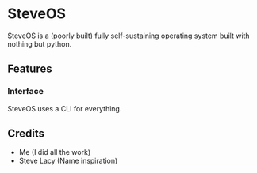 # SteveOS
SteveOS is a (poorly built) fully self-sustaining operating system built with nothing but python.

## Features
### Interface
SteveOS uses a CLI for everything.


## Credits
- Me (I did all the work)
- Steve Lacy (Name inspiration)
